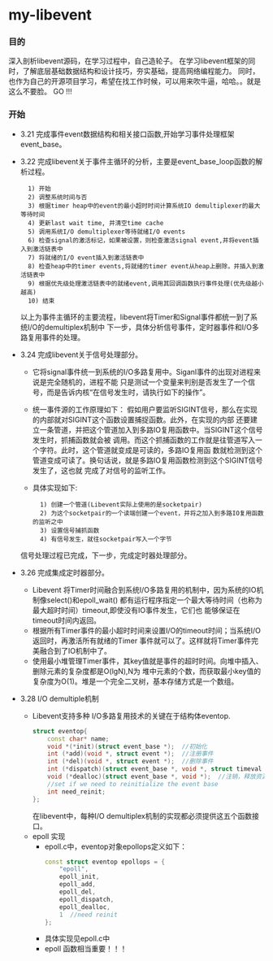 # my-libevent
### 目的<br>
深入剖析libevent源码，在学习过程中，自己造轮子。
在学习libevent框架的同时，了解底层基础数据结构和设计技巧，夯实基础，提高网络编程能力。
同时，也作为自己的开源项目学习，希望在找工作时候，可以用来吹牛逼，哈哈。。就是这么不要脸。
GO !!!

### 开始<br>
* 3.21    完成事件event数据结构和相关接口函数,开始学习事件处理框架 event_base。

* 3.22    完成libevent关于事件主循环的分析，主要是event_base_loop函数的解析过程。

        1) 开始
        2) 调整系统时间与否
        3) 根据timer heap中的event的最小超时时间计算系统IO demultiplexer的最大等待时间
        4) 更新last wait time, 并清空time cache
        5) 调用系统I/O demultiplexer等待就绪I/O events
        6) 检查signal的激活标记，如果被设置，则检查激活signal event,并将event插入到激活链表中
        7) 将就绪的I/O event插入到激活链表中
        8) 检查heap中的timer events,将就绪的timer event从heap上删除，并插入到激活链表中
        9) 根据优先级处理激活链表中的就绪event,调用其回调函数执行事件处理(优先级越小越高)
        10) 结束

	以上为事件主循环的主要流程，libevent将Timer和Signal事件都统一到了系统I/O的demultiplex机制中
	下一步，具体分析信号事件，定时器事件和I/O多路复用事件的处理。

* 3.24   完成libevent关于信号处理部分。
    + 它将signal事件统一到系统的I/O多路复用中。Siganl事件的出现对进程来说是完全随机的，进程不能
        只是测试一个变量来判别是否发生了一个信号，而是告诉内核“在信号发生时，请执行如下的操作”。
    + 统一事件源的工作原理如下：
    假如用户要监听SIGINT信号，那么在实现的内部就对SIGINT这个函数设置捕捉函数。此外，在实现的内部
    还要建立一条管道，并把这个管道加入到多路IO复用函数中。当SIGINT这个信号发生时，抓捕函数就会被
    调用。而这个抓捕函数的工作就是往管道写入一个字符。此时，这个管道就变成是可读的，多路IO复用函
    数就检测到这个管道变成可读了。换句话说，就是多路IO复用函数检测到这个SIGINT信号发生了，这也就
    完成了对信号的监听工作。
    + 具体实现如下:

            1) 创建一个管道(Libevent实际上使用的是socketpair)
            2) 为这个socketpair的一个读端创建一个event，并将之加入到多路IO复用函数的监听之中
            3) 设置信号捕抓函数
            4) 有信号发生，就往socketpair写入一个字节 
    信号处理过程已完成，下一步，完成定时器处理部分。
    
* 3.26 完成集成定时器部分。
    + Libevent 将Timer时间融合到系统I/O多路复用的机制中，因为系统的IO机制像select()和epoll_wait()
        都有运行程序指定一个最大等待时间（也称为最大超时时间）timeout,即使没有IO事件发生，它们也
        能够保证在timeout时间内返回。
    + 根据所有Timer事件的最小超时时间来设置I/O的timeout时间；当系统I/O返回时，再激活所有就绪的Timer
        事件就可以了。这样就将Timer事件完美融合到了IO机制中了。
    + 使用最小堆管理Timer事件，其key值就是事件的超时时间。向堆中插入、删除元素的复杂度都是O(lgN),N为
        堆中元素的个数，而获取最小key值的复杂度为O(1)。堆是一个完全二叉树，基本存储方式是一个数组。

* 3.28 I/O demultiple机制
    + Libevent支持多种 I/O多路复用技术的关键在于结构体eventop.
        ```cpp
        struct eventop{
            const char* name;
            void *(*init)(struct event_base *);  //初始化
            int (*add)(void *, struct event *);  //注册事件
            int (*del)(void *, struct event *);  //删除事件
            int (*dispatch)(struct event_base *, void *, struct timeval *); /事件分发
            void (*dealloc)(struct event_base *, void *);  //注销，释放资源
            //set if we need to reinitialize the event base
            int need_reinit;
        };
        ```
        在libevent中，每种I/O demultiplex机制的实现都必须提供这五个函数接口。
    + epoll 实现
        * epoll.c中，eventop对象epollops定义如下：
            ```cpp
            const struct eventop epollops = {
                "epoll",
                epoll_init,
                epoll_add,
                epoll_del,
                epoll_dispatch,
                epoll_dealloc,
                1  //need reinit
            };
            ```
        * 具体实现见epoll.c中
        * epoll 函数相当重要！！！
    


        
       
    


		
